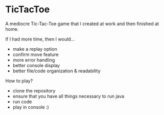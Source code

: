 # TicTacToe

A mediocre Tic-Tac-Toe game that I created at work and then finished at home.  

If I had more time, then I would...
- make a replay option
- confirm move feature
- more error handling
- better console display
- better file/code organization & readability 

How to play?
- clone the repository
- ensure that you have all things necessary to run java
- run code
- play in console :)
